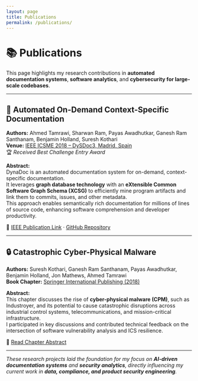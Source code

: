 ```yaml
---
layout: page
title: Publications
permalink: /publications/
---
```


# 📚 Publications  

This page highlights my research contributions in **automated documentation systems**, **software analytics**, and **cybersecurity for large-scale codebases**.

---

## 🧠 Automated On-Demand Context-Specific Documentation  
**Authors:** Ahmed Tamrawi, Sharwan Ram, Payas Awadhutkar, Ganesh Ram Santhanam, Benjamin Holland, Suresh Kothari  
**Venue:** [IEEE ICSME 2018 – DySDoc3, Madrid, Spain](https://dysdoc.github.io/dysdoc3/index.html)  
🏆 *Received Best Challenge Entry Award*  

**Abstract:**  
DynaDoc is an automated documentation system for on-demand, context-specific documentation.  
It leverages **graph database technology** with an **eXtensible Common Software Graph Schema (XCSG)** to efficiently mine program artifacts and link them to commits, issues, and other metadata.  
This approach enables semantically rich documentation for millions of lines of source code, enhancing software comprehension and developer productivity.

📄 [IEEE Publication Link](https://ieeexplore.ieee.org/document/8530110) · [GitHub Repository](https://github.com/EnSoftCorp/DynaDoc)

---

## 🔒 Catastrophic Cyber-Physical Malware  
**Authors:** Suresh Kothari, Ganesh Ram Santhanam, Payas Awadhutkar, Benjamin Holland, Jon Mathews, Ahmed Tamrawi  
**Book Chapter:** [Springer International Publishing (2018)](https://link.springer.com/book/10.1007/978-3-319-97643-3)  

**Abstract:**  
This chapter discusses the rise of **cyber-physical malware (CPM)**, such as Industroyer, and its potential to cause catastrophic disruptions across industrial control systems, telecommunications, and mission-critical infrastructure.  
I participated in key discussions and contributed technical feedback on the intersection of software vulnerability analysis and ICS resilience.  

📘 [Read Chapter Abstract](https://link.springer.com/chapter/10.1007/978-3-319-97643-3_7)

---

<em>These research projects laid the foundation for my focus on <strong>AI-driven documentation systems</strong> and <strong>security analytics</strong>, directly influencing my current work in <strong>data, compliance, and product security engineering</strong>.</em>
